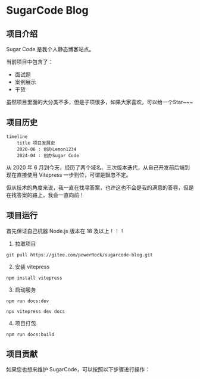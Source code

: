 # SugarCode Blog

## 项目介绍

Sugar Code 是我个人静态博客站点。

当前项目中包含了：
* 面试题
* 案例展示
* 干货

虽然项目里面的大分类不多，但是子项很多，如果大家喜欢，可以给一个Star~~~

## 项目历史

```mermaid
timeline
    title 项目发展史
    2020-06 : 创办Lemon1234
    2024-04 : 创办Sugar Code
```

从 2020 年 6 月到今天，经历了两个域名、三次版本迭代，从自己开发前后端到现在直接使用 Vitepress 一步到位，可谓是飘忽不定。

但从技术的角度来说，我一直在找寻答案，也许这也不会是我的满意的答卷，但是在找答案的路上，我会一直向前！

## 项目运行

首先保证自己机器 Node.js 版本在 18 及以上！！！

1. 拉取项目

```
git pull https://gitee.com/powerRock/sugarcode-blog.git
```

2. 安装 vitepress

```
npm install vitepress
```

3. 启动服务

```
npm run docs:dev

npx vitepress dev docs
```

4. 项目打包

```
npm run docs:build
```

## 项目贡献

如果您也想来维护 SugarCode，可以按照以下步骤进行操作：
